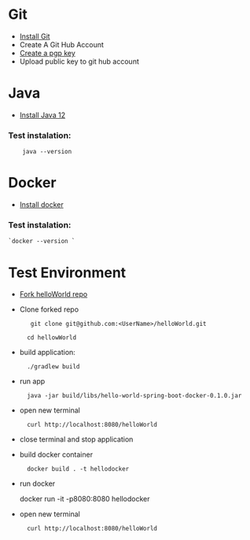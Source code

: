 # Git

 - [Install Git](https://git-scm.com/book/en/v2/Getting-Started-Installing-Git)
 - Create A Git Hub Account
 - [Create a pgp key](https://help.github.com/en/articles/generating-a-new-gpg-key)
 - Upload public key to git hub account

# Java

- [Install Java 12](https://jdk.java.net/12/)
### Test instalation: 
        java --version

# Docker
- [Install docker](https://docs.docker.com/install/)
### Test instalation:
    `docker --version ` 


# Test Environment
- [Fork helloWorld repo](https://github.com/markConklin/helloWorld)


- Clone forked repo    

         git clone git@github.com:<UserName>/helloWorld.git 

        cd hellowWorld

- build application:

        ./gradlew build               
- run app

        java -jar build/libs/hello-world-spring-boot-docker-0.1.0.jar

- open new terminal 
        
        curl http://localhost:8080/helloWorld

- close terminal and stop application

- build docker container

        docker build . -t hellodocker

- run docker
        
    docker run  -it -p8080:8080 hellodocker

- open new terminal 
        
        curl http://localhost:8080/helloWorld